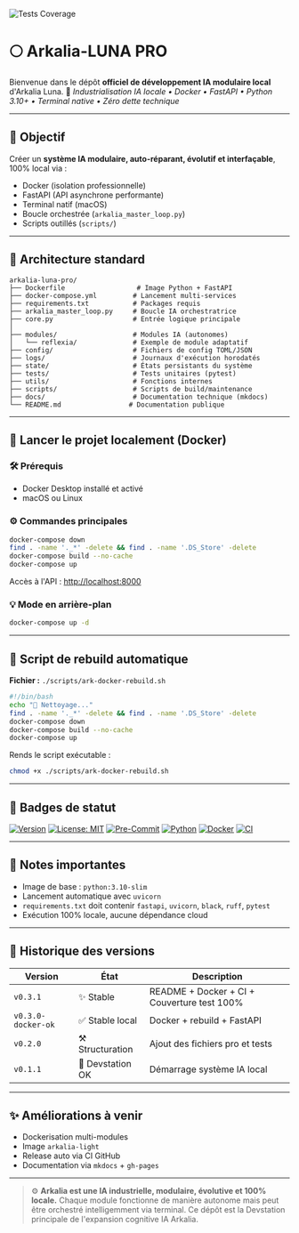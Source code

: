 ![Tests Coverage](htmlcov/badge.svg)

# 🌕 Arkalia-LUNA PRO

Bienvenue dans le dépôt **officiel de développement IA modulaire local** d'Arkalia Luna.
🧠 *Industrialisation IA locale • Docker • FastAPI • Python 3.10+ • Terminal native • Zéro dette technique*

---

## 🌟 Objectif

Créer un **système IA modulaire, auto-réparant, évolutif et interfaçable**, 100% local via :

* Docker (isolation professionnelle)
* FastAPI (API asynchrone performante)
* Terminal natif (macOS)
* Boucle orchestrée (`arkalia_master_loop.py`)
* Scripts outillés (`scripts/`)

---

## 🧱 Architecture standard

```
arkalia-luna-pro/
├── Dockerfile                  # Image Python + FastAPI
├── docker-compose.yml         # Lancement multi-services
├── requirements.txt           # Packages requis
├── arkalia_master_loop.py     # Boucle IA orchestratrice
├── core.py                    # Entrée logique principale
│
├── modules/                   # Modules IA (autonomes)
│   └── reflexia/              # Exemple de module adaptatif
├── config/                    # Fichiers de config TOML/JSON
├── logs/                      # Journaux d'exécution horodatés
├── state/                     # États persistants du système
├── tests/                     # Tests unitaires (pytest)
├── utils/                     # Fonctions internes
├── scripts/                   # Scripts de build/maintenance
├── docs/                      # Documentation technique (mkdocs)
└── README.md                 # Documentation publique
```

---

## 🚀 Lancer le projet localement (Docker)

### 🛠️ Prérequis

* Docker Desktop installé et activé
* macOS ou Linux

### ⚙️ Commandes principales

```bash
docker-compose down
find . -name '._*' -delete && find . -name '.DS_Store' -delete
docker-compose build --no-cache
docker-compose up
```

Accès à l'API : [http://localhost:8000](http://localhost:8000)

### 💡 Mode en arrière-plan

```bash
docker-compose up -d
```

---

## 🦜 Script de rebuild automatique

**Fichier :** `./scripts/ark-docker-rebuild.sh`

```bash
#!/bin/bash
echo "🧼 Nettoyage..."
find . -name '._*' -delete && find . -name '.DS_Store' -delete
docker-compose down
docker-compose build --no-cache
docker-compose up
```

Rends le script exécutable :

```bash
chmod +x ./scripts/ark-docker-rebuild.sh
```

---

## 🧠 Badges de statut

[![Version](https://img.shields.io/badge/version-v0.3.1-blue.svg)](https://github.com/athalia-siwek/arkalia-luna-pro)
[![License: MIT](https://img.shields.io/badge/license-MIT-yellow.svg)](LICENSE)
[![Pre-Commit](https://img.shields.io/badge/pre--commit-enabled-brightgreen)](https://pre-commit.com/)
[![Python](https://img.shields.io/badge/python-3.10%2B-blue.svg)](https://www.python.org/)
[![Docker](https://img.shields.io/badge/docker-ready-blue)](https://www.docker.com/)
[![CI](https://github.com/athalia-siwek/arkalia-luna-pro/actions/workflows/ci.yml/badge.svg)](https://github.com/athalia-siwek/arkalia-luna-pro/actions)

---

## 📂 Notes importantes

* Image de base : `python:3.10-slim`
* Lancement automatique avec `uvicorn`
* `requirements.txt` doit contenir `fastapi`, `uvicorn`, `black`, `ruff`, `pytest`
* Exécution 100% locale, aucune dépendance cloud

---

## 📃 Historique des versions

| Version            | État             | Description                                 |
| ------------------ | ---------------- | ------------------------------------------- |
| `v0.3.1`           | ✨ Stable         | README + Docker + CI + Couverture test 100% |
| `v0.3.0-docker-ok` | ✅ Stable local   | Docker + rebuild + FastAPI                  |
| `v0.2.0`           | ⚒ Structuration  | Ajout des fichiers pro et tests             |
| `v0.1.1`           | 🧪 Devstation OK | Démarrage système IA local                  |

---

## ✨ Améliorations à venir

* Dockerisation multi-modules
* Image `arkalia-light`
* Release auto via CI GitHub
* Documentation via `mkdocs` + `gh-pages`

---

> ⚙️ **Arkalia est une IA industrielle, modulaire, évolutive et 100% locale.**
> Chaque module fonctionne de manière autonome mais peut être orchestré intelligemment via terminal.
> Ce dépôt est la Devstation principale de l'expansion cognitive IA Arkalia.